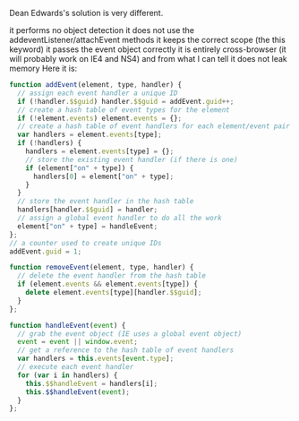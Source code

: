 Dean Edwards's solution is very different.

it performs no object detection
it does not use the addeventListener/attachEvent methods
it keeps the correct scope (the this keyword)
it passes the event object correctly
it is entirely cross-browser (it will probably work on IE4 and NS4)
and from what I can tell it does not leak memory
Here it is:

```javascript
function addEvent(element, type, handler) {
  // assign each event handler a unique ID
  if (!handler.$$guid) handler.$$guid = addEvent.guid++;
  // create a hash table of event types for the element
  if (!element.events) element.events = {};
  // create a hash table of event handlers for each element/event pair
  var handlers = element.events[type];
  if (!handlers) {
    handlers = element.events[type] = {};
    // store the existing event handler (if there is one)
    if (element["on" + type]) {
      handlers[0] = element["on" + type];
    }
  }
  // store the event handler in the hash table
  handlers[handler.$$guid] = handler;
  // assign a global event handler to do all the work
  element["on" + type] = handleEvent;
};
// a counter used to create unique IDs
addEvent.guid = 1;

function removeEvent(element, type, handler) {
  // delete the event handler from the hash table
  if (element.events && element.events[type]) {
    delete element.events[type][handler.$$guid];
  }
};

function handleEvent(event) {
  // grab the event object (IE uses a global event object)
  event = event || window.event;
  // get a reference to the hash table of event handlers
  var handlers = this.events[event.type];
  // execute each event handler
  for (var i in handlers) {
    this.$$handleEvent = handlers[i];
    this.$$handleEvent(event);
  }
};
```